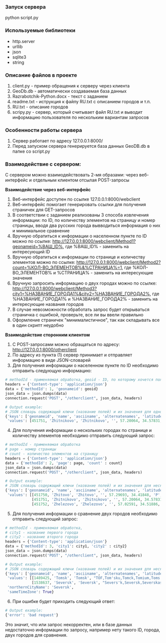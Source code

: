 ### Запуск сервера
python script.py

### Используемые библиотеки
- http.server
- urllib
- json
- sqlite3
- string

### Описание файлов в проекте
1. client.py - пример обращения к серверу через клиента
2. GeoDb.db - автоматически создаваемая база данных
3. Razrabotchik-Python.docx - текст с заданием    
4. readme.txt - иструкция к файлу RU.txt с описанием городов и т.п.
5. RU.txt - описание городов
6. scripy.py - сервер, который считывает файл RU.txt и выводит информацию пользователя по нескольким вариантам запросов

### Особенности работы сервера
1. Сервер работает по адресу 127.0.0.1:8000/
2. Перед запуском сервера генерируется база данных GeoDB.db в папке со script.py

### Взаимодействие с сервером:
С сервером можно взаимодействовать 2-мя образами: через веб-интерфейс и отдельным клиентом отсылая POST-запросы

**Взаимодействие через веб-интерфейс**
1. Веб-интерфейс доступен по ссылке 127.0.0.1:8000/webclient
2. Веб-интерфейс помогает генерировать ссылки для получения страничек для GET-запросов
3. В соответствии с заданием реализованы 3 способа извлечения информации: по ID, по количеству элементов на страницу и номер страницы, вводя два русских города вывводиться информация о них и минимальное сравнение
4. Вручную обратиться к информации о населенном пункте по ID можно по ссылке: http://127.0.0.1:8000/webclient/Method1?geonameid=%ВАШ_ID%, где %ВАШ_ID% - заменить на интересующий ID
5. Вручную обратиться к информации по странице и количеству элементов можно по ссылке: http://127.0.0.1:8000/webclient/Method2?count=%КОЛ-ВО_ЭЛЕМЕНТОВ%&%СТРАНИЦА%=1, где %КОЛ-ВО_ЭЛЕМЕНТОВ% и %СТРАНИЦА% - заменить на интересующие значения
6. Вручную запросить информацию о двух городах можно по ссылке: http://127.0.0.1:8000/webclient/Method3?city1=%НАЗВАНИЕ_ГОРОДА1%&city2=%НАЗВАНИЕ_ГОРОДА2%, где %НАЗВАНИЕ_ГОРОДА1% и %НАЗВАНИЕ_ГОРОДА2%  - заменить на интересующие названия городов
7. В случае невозможности обработать запрос будет открываться страничка с ошибкой, проверьте, все ли вы ввели правильно
8. Оформление страничек "минималистичное", так как складывать все в один скрипт неудобно

**Взаимодействие сторонним клиентом**
1. С POST-запросами можно обращаться по адресу: http://127.0.0.1:8000/otherclient
2. По адресу из пункта (1) сервер принимает и отправляет информацию в виде JSON-словарей
3. Для получения информации о населенном пункте по ID необходимо отправить следующую информацию:     
```python
# methodId - применяемая обработка, geoid - ID, по которому хочется получить информацию
headers = {'Content-type': 'application/json'}
data = {'methodId': 1, 'geonameid': geoid}
json_data = json.dumps(data)
connection.request('POST', "/otherclient", json_data, headers)
```
```python
# Output example:
# JSON словарь содержащий ключи (название полей) и их значения для одного города, населенного пункта
{'keys': ['geonameid', 'name', 'asciiname', 'alternatenames', 'latitude', 'longitude', 'feature_class', 'feature_code', 'country_code', 'cc2', 'admin1_code', 'admin2_code', 'admin3_code', 'admin4_code', 'population', 'elevation', 'dem', 'timezone', 'modification_date'], 
 'values': [451751, 'Zhitnikovo', 'Zhitnikovo', '', 57.20064, 34.57831, 'P', 'PPL', 'RU', '', '77', '', '', '', 0, '', 198, 'Europe/Moscow', '2011-07-09']}
```
4. Для получения информации о нескольких городах по странице и количеству элементов необходимо отправить следующий запрос:
```python
# methodId - применяемая обработка 
# page - номер страницы
# count - количество элементов на страницу
headers = {'Content-type': 'application/json'}
data = {'methodId': 2, 'page': page, 'count' : count}
json_data = json.dumps(data)
connection.request('POST', "/otherclient", json_data, headers)
```
```python
# Output example:
# JSON словарь содержащий ключи (название полей) и их значения для нескольких городов, населенных пунктов
{'keys': ['geonameid', 'name', 'asciiname', 'alternatenames', 'latitude', 'longitude', 'feature_class', 'feature_code', 'country_code', 'cc2', 'admin1_code', 'admin2_code', 'admin3_code', 'admin4_code', 'population', 'elevation', 'dem', 'timezone', 'modification_date'], 
 'values': [[451750, 'Zhitovo', 'Zhitovo', '', 57.29693, 34.41848, 'P', 'PPL', 'RU', '', '77', '', '', '', 0, '', 247, 'Europe/Moscow', '2011-07-09'], 
            [451751, 'Zhitnikovo', 'Zhitnikovo', '', 57.20064, 34.57831, 'P', 'PPL', 'RU', '', '77', '', '', '', 0, '', 198, 'Europe/Moscow', '2011-07-09'], 
            [451752, 'Zhelezovo', 'Zhelezovo', '', 57.02591, 34.51886, 'P', 'PPL', 'RU', '', '77', '', '', '', 0, '', 192, 'Europe/Moscow', '2011-07-09']]}
```
5. Для получения информации о сравнение двух городов необходимо отправить следующий запрос:
```python
# methodId - применяемая обработка, 
# city1 - название первого города
# city2 - название второго города
headers = {'Content-type': 'application/json'}
data = {'methodId': 3, 'city1': city1, 'city2' : city2}
json_data = json.dumps(data)
connection.request('POST', "/otherclient", json_data, headers)
```
```python
# Output example:
# JSON словарь содержащий ключи (название полей) и их значения для нескольких городов, населенных пунктов. Также присутствует дополнительная информация согласно заданию
{'keys': ['geonameid', 'name', 'asciiname', 'alternatenames', 'latitude', 'longitude', 'feature_class', 'feature_code', 'country_code', 'cc2', 'admin1_code', 'admin2_code', 'admin3_code', 'admin4_code', 'population', 'elevation', 'dem', 'timezone', 'modification_date'], 
 'values': [[1489425, 'Tomsk', 'Tomsk', "TOF,Tom'sku,Tomck,Tomium,Toms'k,Tomsk,Tomska,Tomskaj,Tomskas,Tomszk,Tomçk,tomseukeu,tomska,tomusuku,tuo mu si ke,twmsk,twmsq,Τομσκ,Томск,Томскай,Томськ,Томьскъ,Տոմսկ,טומסק,تومسك,تومسک,ٹومسک,तोम्स्क,トムスク,托木斯克,톰스크", 56.49771, 84.97437, 'P', 'PPLA', 'RU', '', '75', '1489419', '', '', 574002, '', 117, 'Asia/Tomsk', '2022-10-16'], 
            [1538637, 'Seversk', 'Seversk', "Severs'k,Seversk,Severskas,Sewersk,Sewjersk,Siewiersk,Sèversk,Tomsk-7,sebeleuseukeu,sevuerusuku,swrsk,sywrsk,xie wei er si ke,Северск,Сєвєрськ,سورسک,سیورسک,セヴェルスク,謝韋爾斯克,세베르스크", 56.60056, 84.88639, 'P', 'PPL', 'RU', '', '75', '', '', '', 109844, '', 98, 'Asia/Tomsk', '2019-09-05']], 
 'northernCityName': 'Seversk', 
 'sameTimeZone': True}
```
6. При ошибке будет приходить следующий ответ:
```python
# Output example:
{'error': 'bad request'}
```
Это значит, что или запрос некорректен, или в базе данных недостаточно информации по запросу, например нету такого ID, города, двух городов для сравнения.
